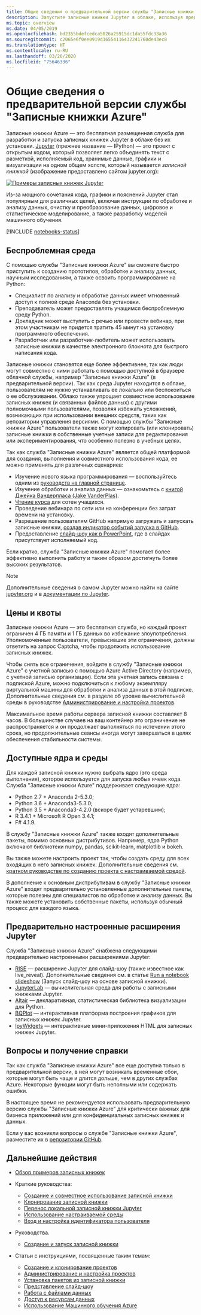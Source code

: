 ```yaml
---
title: Общие сведения о предварительной версии службы "Записные книжки Azure"
description: Запустите записные книжки Jupyter в облаке, используя предварительную версию бесплатной службы "Записные книжки Azure", не требующую настройки.
ms.topic: overview
ms.date: 04/05/2019
ms.openlocfilehash: bd2355bdefcedca5026a25915dc1da55fdc33a36
ms.sourcegitcommit: c2065e6f0ee0919d36554116432241760de43ec8
ms.translationtype: HT
ms.contentlocale: ru-RU
ms.lasthandoff: 03/26/2020
ms.locfileid: "75646336"
---
```

# <a name="overview-of-azure-notebooks-preview"></a>Общие сведения о предварительной версии службы "Записные книжки Azure"

Записные книжки Azure — это бесплатная размещенная служба для разработки и запуска записных книжек Jupyter в облаке без их установки. [Jupyter](https://jupyter.org/) (прежнее название — IPython) — это проект с открытым кодом, который позволяет легко объединять текст с разметкой, исполняемый код, хранимые данные, графики и визуализации на одном общем холсте, который называется *записной книжкой* (изображение предоставлено сайтом jupyter.org):

[![Примеры записных книжек Jupyter](https://jupyter.org/assets/jupyterpreview.png)](https://jupyter.org/assets/jupyterpreview.png#lightbox)

Из-за мощного сочетания кода, графики и пояснений Jupyter стал популярным для различных целей, включая инструкции по обработке и анализу данных, очистку и преобразование данных, цифровое и статистическое моделирование, а также разработку моделей машинного обучения.

[!INCLUDE [notebooks-status](../../includes/notebooks-status.md)]

## <a name="hassle-free-experience"></a>Беспроблемная среда

С помощью службы "Записные книжки Azure" вы сможете быстро приступить к созданию прототипов, обработке и анализу данных, научным исследованиям, а также освоить программирование на Python:

- Специалист по анализу и обработке данных имеет мгновенный доступ к полной среде Anaconda без установки.
- Преподаватель может предоставлять учащимся беспроблемную среду Python.
- Докладчик может выступить с речью или провести вебинар, при этом участникам не придется тратить 45 минут на установку программного обеспечения.
- Разработчик или разработчик-любитель может использовать записные книжки в качестве электронного блокнота для быстрого написания кода.

Записные книжки становятся еще более эффективнее, так как люди могут совместно с ними работать с помощью доступной в браузере облачной службы, например "Записные книжки Azure" (в предварительной версии). Так как среда Jupyter находится в облаке, пользователям не нужно устанавливать ее локально или беспокоиться о ее обслуживании. Облако также упрощает совместное использование записных книжек (и связанных файлов данных) с другими полномочными пользователями, позволяя избежать усложнений, возникающих при использовании внешних средств, таких как репозитории управления версиями. С помощью службы "Записные книжки Azure" пользователи также могут копировать (или клонировать) записные книжки в собственные учетные записи для редактирования или экспериментирования, что особенно полезно в учебных целях.

Так как служба "Записные книжки Azure" является общей платформой для создания, выполнения и совместного использования кода, ее можно применять для различных сценариев:

- Изучение нового языка программирования — воспользуйтесь одним из [руководств на главной странице](https://notebooks.azure.com/Microsoft/projects/samples/html/Introduction%20to%20Python.ipynb).
- Изучение обработки и анализа данных — ознакомьтесь с [книгой Джейка Вандерпласа (Jake VanderPlas)](https://notebooks.azure.com/jakevdp/projects/PythonDataScienceHandbook).
- [Чтение курса](https://notebooks.azure.com/garth-wells/projects/CUED-IA-Computing-Michaelmas) для сотен учащихся.
- Проведение вебинара по сети или на конференции без затрат времени на установку. 
- Разрешение пользователям GitHub напрямую загружать и запускать записные книжки, [создав индикатор событий запуска в GitHub](https://notebooks.azure.com/help/projects/sharing/create-a-github-badge).
- Предоставление [слайд-шоу как в PowerPoint](https://notebooks.azure.com/help/jupyter-notebooks/slides), где в слайдах присутствует исполняемый код.

Если кратко, служба "Записные книжки Azure" помогает более эффективно выполнить работу и таким образом достигнуть более высоких результатов.

> [!Note]
> Дополнительные сведения о самом Jupyter можно найти на сайте [jupyter.org](https://jupyter.org/) и в [документации по Jupyter](https://jupyter-notebook.readthedocs.io/en/latest/).

## <a name="pricing-and-quotas"></a>Цены и квоты

Записные книжки Azure — это бесплатная служба, но каждый проект ограничен 4 ГБ памяти и 1 ГБ данных во избежание злоупотребления. Уполномоченные пользователи, превысившие эти ограничения, должны ответить на запрос Captcha, чтобы продолжить использование записных книжек.

Чтобы снять все ограничения, войдите в службу "Записные книжки Azure" с учетной записью с помощью Azure Active Directory (например, с учетной записью организации). Если эта учетная запись связана с подпиской Azure, можно подключиться к любому экземпляру виртуальной машины для обработки и анализа данных в этой подписке. Дополнительные сведения см. в разделе об уровне вычислительной среды в руководстве [Администрирование и настройка проектов](configure-manage-azure-notebooks-projects.md#compute-tier).

Максимальное время работы сервера записной книжки составляет 8 часов. В большинстве случаев на ваш контейнер это ограничение не распространяется и он продолжает выполняться по истечении этого срока, но продолжительные сеансы иногда могут завершаться в целях обеспечения стабильности системы.

## <a name="available-kernels-and-environments"></a>Доступные ядра и среды

Для каждой записной книжки нужно выбрать ядро (это среда выполнения), которое используется для запуска любых ячеек кода. Служба "Записные книжки Azure" поддерживает следующие ядра:

- Python 2.7 + Anaconda 2-5.3.0;
- Python 3.6 + Anaconda3-5.3.0;
- Python 3.5 + Anaconda3-4.2.0 (вскоре будет устаревшим);
- R 3.4.1 + Microsoft R Open 3.4.1;
- F# 4.1.9.

В службу "Записные книжки Azure" также входят дополнительные пакеты, помимо основных дистрибутивов. Например, ядра Python включают библиотеки numpy, pandas, scikit-learn, matplotlib и bokeh.

Вы также можете настроить проект так, чтобы создать среду для всех входящих в него записных книжек. Дополнительные сведения см. [кратком руководстве по созданию проекта с настраиваемой средой](quickstart-create-jupyter-notebook-project-environment.md).

В дополнение к основным дистрибутивам в службу "Записные книжки Azure" входят предварительно установленные дополнительные пакеты, которые полезны для специалистов по обработке и анализу данных. Вы также можете установить собственные пакеты, используя обычный процесс для каждого языка.

## <a name="pre-configured-jupyter-extensions"></a>Предварительно настроенные расширения Jupyter

Служба "Записные книжки Azure" снабжена следующими предварительно настроенными расширениями Jupyter:

- [RISE](https://github.com/damianavila/RISE) — расширение Jupyter для слайд-шоу (также известное как live_reveal). Дополнительные сведения см. в статье [Run a notebook slideshow](present-jupyter-notebooks-slideshow.md) (Запуск слайд-шоу на основе записной книжки).
- [JupyterLab](https://github.com/jupyterlab/jupyterlab) — вычислительная среда для работы с записными книжками Jupyter.
- [Altair](https://github.com/ellisonbg/altair) — декларативная, статистическая библиотека визуализации для Python.
- [BQPlot](https://github.com/bloomberg/bqplot) — интерактивная платформа построения графиков для записных книжек Jupyter.
- [IpyWidgets](https://github.com/jupyter-widgets/ipywidgets) — интерактивные мини-приложения HTML для записных книжек Jupyter.

## <a name="issues-and-getting-help"></a>Вопросы и получение справки

Так как служба "Записные книжки Azure" все еще доступна только в предварительной версии, в ней могут возникать временные сбои, которые могут быть чаще и длится дольше, чем в других службах Azure. Некоторые функции могут быть неполными или содержать ошибки.

В настоящее время не рекомендуется использовать предварительную версию службы "Записные книжки Azure" для критически важных для бизнеса приложений или для конфиденциальных записных книжек и данных.

Если у вас возникли вопросы о службе "Записные книжки Azure", разместите их в [репозитории GitHub](https://github.com/Microsoft/AzureNotebooks/issues).

## <a name="next-steps"></a>Дальнейшие действия  

- [Обзор примеров записных книжек](azure-notebooks-samples.md)

- Краткие руководства:

  - [Создание и совместное использование записной книжки](quickstart-create-share-jupyter-notebook.md)
  - [Клонирование записной книжки](quickstart-clone-jupyter-notebook.md)
  - [Перенос локальной записной книжки Jupyter](quickstart-migrate-local-jupyter-notebook.md)
  - [Использование настраиваемой среды](quickstart-create-jupyter-notebook-project-environment.md)
  - [Вход и настройка идентификатора пользователя](quickstart-sign-in-azure-notebooks.md)

- Руководства.

  - [Создание и запуск записной книжки](tutorial-create-run-jupyter-notebook.md  )

- Статьи с инструкциями, посвященные таким темам:
  
  - [Создание и клонирование проектов](create-clone-jupyter-notebooks.md)
  - [Администрирование и настройка проектов](configure-manage-azure-notebooks-projects.md)
  - [Установка пакетов из записной книжки](install-packages-jupyter-notebook.md)
  - [Представление слайд-шоу](present-jupyter-notebooks-slideshow.md)
  - [Работа с файлами данных](work-with-project-data-files.md)
  - [Доступ к ресурсам данных](access-data-resources-jupyter-notebooks.md)
  - [Использование Машинного обучения Azure](use-machine-learning-services-jupyter-notebooks.md)
